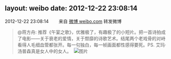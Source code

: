 layout: weibo
date: 2012-12-22 23:08:14
---
<meta name="referrer" content="no-referrer" />

2012-12-22 23:08:14  &nbsp;&nbsp;&nbsp;&nbsp;&nbsp;&nbsp; 来自 <a href="http://weibo.com/" rel="nofollow">微博 weibo.com</a>
转发微博
>  @蒋方舟: 推荐《午宴之歌》，优雅极了，有趣极了的小短片。把一首诗拍成了电影——关于衰老的爱情，关于颓靡的诗歌艺术。结尾两个老戏骨的对峙看得人毛细血管都张开。每一句独白，每一帧画面都性感得要死。PS. 艾玛·汤普森真是女人中的女人。 ​​​
>  ![图片](https://ww4.sinaimg.cn/large/3e89803fjw1e019dn4xtpj.jpg)
